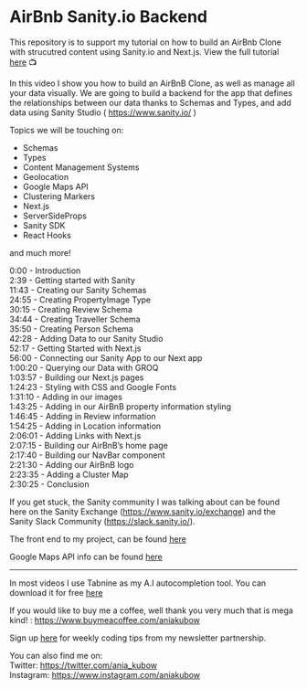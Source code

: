 # AirBnb Sanity.io Backend


This repository is to support my tutorial on how to build an AirBnb Clone with strucutred content using Sanity.io and Next.js. View the full tutorial [here](https://youtu.be/mx1dbMzd3tU) 📺

In this video I show you how to build an AirBnB Clone, as well as manage all your data visually. We are going to build a backend for the app that defines the relationships between our data thanks to Schemas and Types, and add data using Sanity Studio ( https://www.sanity.io/ )

Topics we will be touching on:
* Schemas
* Types
* Content Management Systems
* Geolocation
* Google Maps API
* Clustering Markers
* Next.js
* ServerSideProps
* Sanity SDK
* React Hooks

and much more!

0:00 - Introduction\
2:39 - Getting started with Sanity\
11:43 - Creating our Sanity Schemas\
24:55 - Creating PropertyImage Type\
30:15 - Creating Review Schema\
34:44 - Creating Traveller Schema\
35:50 - Creating Person Schema\
42:28 - Adding Data to our Sanity Studio\
52:17 - Getting Started with Next.js\
56:00 - Connecting our Sanity App to our Next app\
1:00:20 - Querying our Data with GROQ\
1:03:57 - Building our Next.js pages\
1:24:23 - Styling with CSS and Google Fonts\
1:31:10 - Adding in our images\
1:43:25 - Adding in our AirBnB property information styling\
1:46:45 - Adding in Review information\
1:54:25 - Adding in Location information\
2:06:01 - Adding Links with Next.js\
2:07:15 - Building our AirBnB’s home page\
2:17:40 - Building our NavBar component\
2:21:30 - Adding our AirBnB logo\
2:23:35 - Adding a Cluster Map\
2:30:25 - Conclusion


If you get stuck, the Sanity community I was talking about can be found here on the Sanity Exchange (https://www.sanity.io/exchange) and the Sanity Slack Community (https://slack.sanity.io/).

The front end to my project, can be found [here](https://github.com/kubowania/airbnb-sanity-frontend)

Google Maps API info can be found [here](https://developers.google.com/maps)
____

In most videos I use Tabnine as my A.I autocompletion tool. You can download it for free [here](http://bit.ly/tabnine-top-tool)

If you would like to buy me a coffee, well thank you very much that is mega kind! : https://www.buymeacoffee.com/aniakubow

Sign up [here](https://bit.ly/JS-tips) for weekly coding tips from my newsletter partnership.

You can also find me on:\
Twitter: https://twitter.com/ania_kubow \
Instagram: https://www.instagram.com/aniakubow
